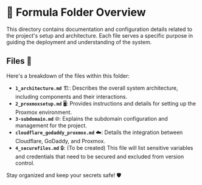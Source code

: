# 📜 Formula Folder Overview

This directory contains documentation and configuration details related to the project's setup and architecture. Each file serves a specific purpose in guiding the deployment and understanding of the system.

## Files 📄

Here's a breakdown of the files within this folder:

- **`1_architecture.md`** 🏗️: Describes the overall system architecture, including components and their interactions.
- **`2_proxmoxsetup.md`** 🖥️: Provides instructions and details for setting up the Proxmox environment.
- **`3-subdomain.md`** 🌐: Explains the subdomain configuration and management for the project.
- **`cloudflare_godaddy_proxmox.md`** ☁️: Details the integration between Cloudflare, GoDaddy, and Proxmox.
- **`4_securefiles.md`** 🔒: (To be created) This file will list sensitive variables and credentials that need to be secured and excluded from version control.

Stay organized and keep your secrets safe! 🛡️
